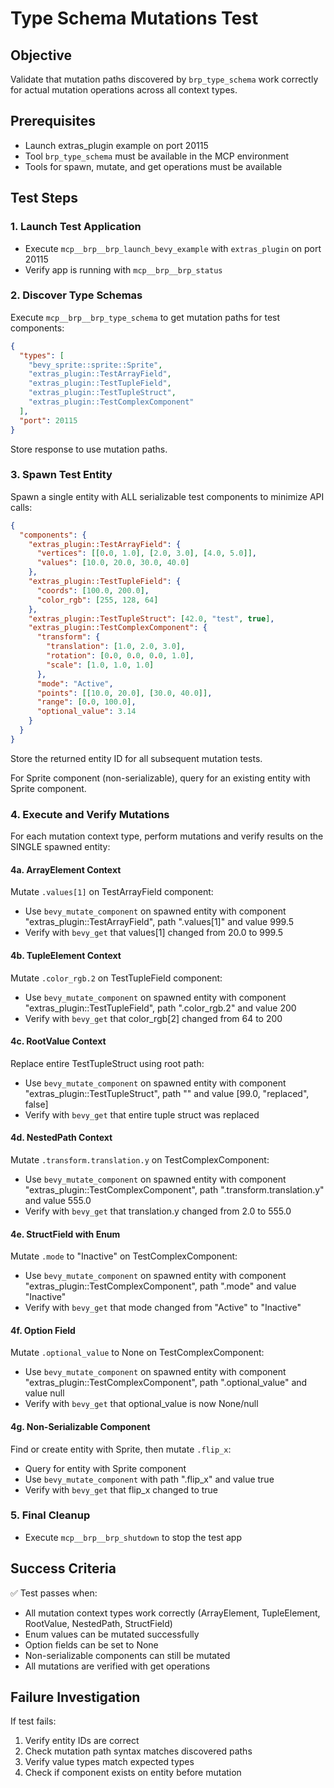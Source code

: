 # Type Schema Mutations Test

## Objective
Validate that mutation paths discovered by `brp_type_schema` work correctly for actual mutation operations across all context types.

## Prerequisites
- Launch extras_plugin example on port 20115
- Tool `brp_type_schema` must be available in the MCP environment
- Tools for spawn, mutate, and get operations must be available

## Test Steps

### 1. Launch Test Application
- Execute `mcp__brp__brp_launch_bevy_example` with `extras_plugin` on port 20115
- Verify app is running with `mcp__brp__brp_status`

### 2. Discover Type Schemas
Execute `mcp__brp__brp_type_schema` to get mutation paths for test components:
```json
{
  "types": [
    "bevy_sprite::sprite::Sprite",
    "extras_plugin::TestArrayField",
    "extras_plugin::TestTupleField",
    "extras_plugin::TestTupleStruct",
    "extras_plugin::TestComplexComponent"
  ],
  "port": 20115
}
```
Store response to use mutation paths.

### 3. Spawn Test Entity

Spawn a single entity with ALL serializable test components to minimize API calls:

```json
{
  "components": {
    "extras_plugin::TestArrayField": {
      "vertices": [[0.0, 1.0], [2.0, 3.0], [4.0, 5.0]],
      "values": [10.0, 20.0, 30.0, 40.0]
    },
    "extras_plugin::TestTupleField": {
      "coords": [100.0, 200.0],
      "color_rgb": [255, 128, 64]
    },
    "extras_plugin::TestTupleStruct": [42.0, "test", true],
    "extras_plugin::TestComplexComponent": {
      "transform": {
        "translation": [1.0, 2.0, 3.0],
        "rotation": [0.0, 0.0, 0.0, 1.0],
        "scale": [1.0, 1.0, 1.0]
      },
      "mode": "Active",
      "points": [[10.0, 20.0], [30.0, 40.0]],
      "range": [0.0, 100.0],
      "optional_value": 3.14
    }
  }
}
```

Store the returned entity ID for all subsequent mutation tests.

For Sprite component (non-serializable), query for an existing entity with Sprite component.

### 4. Execute and Verify Mutations

For each mutation context type, perform mutations and verify results on the SINGLE spawned entity:

#### 4a. ArrayElement Context
Mutate `.values[1]` on TestArrayField component:
- Use `bevy_mutate_component` on spawned entity with component "extras_plugin::TestArrayField", path ".values[1]" and value 999.5
- Verify with `bevy_get` that values[1] changed from 20.0 to 999.5

#### 4b. TupleElement Context  
Mutate `.color_rgb.2` on TestTupleField component:
- Use `bevy_mutate_component` on spawned entity with component "extras_plugin::TestTupleField", path ".color_rgb.2" and value 200
- Verify with `bevy_get` that color_rgb[2] changed from 64 to 200

#### 4c. RootValue Context
Replace entire TestTupleStruct using root path:
- Use `bevy_mutate_component` on spawned entity with component "extras_plugin::TestTupleStruct", path "" and value [99.0, "replaced", false]
- Verify with `bevy_get` that entire tuple struct was replaced

#### 4d. NestedPath Context
Mutate `.transform.translation.y` on TestComplexComponent:
- Use `bevy_mutate_component` on spawned entity with component "extras_plugin::TestComplexComponent", path ".transform.translation.y" and value 555.0
- Verify with `bevy_get` that translation.y changed from 2.0 to 555.0

#### 4e. StructField with Enum
Mutate `.mode` to "Inactive" on TestComplexComponent:
- Use `bevy_mutate_component` on spawned entity with component "extras_plugin::TestComplexComponent", path ".mode" and value "Inactive"
- Verify with `bevy_get` that mode changed from "Active" to "Inactive"

#### 4f. Option Field
Mutate `.optional_value` to None on TestComplexComponent:
- Use `bevy_mutate_component` on spawned entity with component "extras_plugin::TestComplexComponent", path ".optional_value" and value null
- Verify with `bevy_get` that optional_value is now None/null

#### 4g. Non-Serializable Component
Find or create entity with Sprite, then mutate `.flip_x`:
- Query for entity with Sprite component
- Use `bevy_mutate_component` with path ".flip_x" and value true
- Verify with `bevy_get` that flip_x changed to true

### 5. Final Cleanup
- Execute `mcp__brp__brp_shutdown` to stop the test app

## Success Criteria

✅ Test passes when:
- All mutation context types work correctly (ArrayElement, TupleElement, RootValue, NestedPath, StructField)
- Enum values can be mutated successfully
- Option fields can be set to None
- Non-serializable components can still be mutated
- All mutations are verified with get operations

## Failure Investigation

If test fails:
1. Verify entity IDs are correct
2. Check mutation path syntax matches discovered paths
3. Verify value types match expected types
4. Check if component exists on entity before mutation